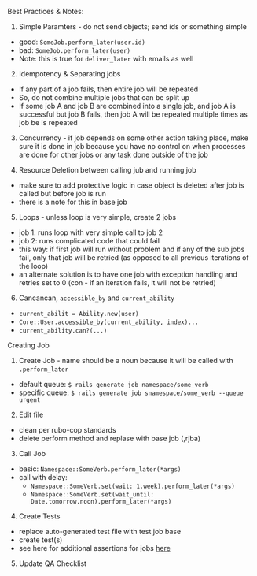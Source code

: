 Best Practices & Notes:
1. Simple Paramters - do not send objects; send ids or something simple
  - good: `SomeJob.perform_later(user.id)`
  - bad: `SomeJob.perform_later(user)`
  - Note: this is true for `deliver_later` with emails as well

2. Idempotency & Separating jobs
  - If any part of a job fails, then entire job will be repeated
  - So, do not combine multiple jobs that can be split up
  - If some job A and job B are combined into a single job, and job A is successful but job B fails, then job A will be repeated multiple times as job be is repeated

3. Concurrency - if job depends on some other action taking place, make sure it is done in job because you have no control on when processes are done for other jobs or any task done outside of the job

4. Resource Deletion between calling jub and running job
  - make sure to add protective logic in case object is deleted after job is called but before job is run
  - there is a note for this in base job

5. Loops - unless loop is very simple, create 2 jobs
  - job 1: runs loop with very simple call to job 2
  - job 2: runs complicated code that could fail
  - this way: if first job will run without problem and if any of the sub jobs fail, only that job will be retried (as opposed to all previous iterations of the loop)
  - an alternate solution is to have one job with exception handling and retries set to 0 (con - if an iteration fails, it will not be retried)

6. Cancancan, `accessible_by` and `current_ability`
  - `current_abilit = Ability.new(user)`
  - `Core::User.accessible_by(current_ability, index)...`
  - `current_ability.can?(...)`


Creating Job
1. Create Job - name should be a noun because it will be called with `.perform_later`
  - default queue: `$ rails generate job namespace/some_verb`
  - specific queue: `$ rails generate job snamespace/some_verb --queue urgent` 

2. Edit file 
  - clean per rubo-cop standards
  - delete perform method and replase with base job (,rjba)

3. Call Job
  - basic: `Namespace::SomeVerb.perform_later(*args)`
  - call with delay:
    - `Namespace::SomeVerb.set(wait: 1.week).perform_later(*args)`
    - `Namespace::SomeVerb.set(wait_until: Date.tomorrow.noon).perform_later(*args)`

4. Create Tests
  - replace auto-generated test file with test job base
  - create test(s)
  - see here for additional assertions for jobs [here](https://edgeapi.rubyonrails.org/classes/ActiveJob/TestHelper.html)

5. Update QA Checklist
